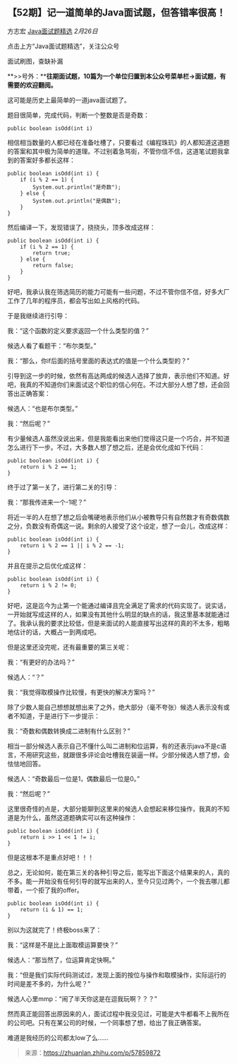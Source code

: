 ## 【52期】记一道简单的Java面试题，但答错率很高！

方志宏 [Java面试题精选](javascript:void(0);) *2月26日*

点击上方“Java面试题精选”，关注公众号

面试刷图，查缺补漏



**>>号外：****往期面试题，10篇为一个单位归置到本公众号菜单栏->面试题，有需要的欢迎翻阅。**

这可能是历史上最简单的一道java面试题了。

题目很简单，完成代码，判断一个整数是否是奇数：

```
public boolean isOdd(int i)
```

相信相当数量的人都已经在准备吐槽了，只要看过《编程珠玑》的人都知道这道题的答案和其中极为简单的道理。不过别着急骂街，不管你信不信，这道笔试题我拿到的答案好多都长这样：

```
public boolean isOdd(int i) {
    if (i % 2 == 1) {
        System.out.println("是奇数");
    } else {
        System.out.println("是偶数");
    }
}
```

然后编译一下，发现错误了，挠挠头，顶多改成这样：

```
public boolean isOdd(int i) {
    if (i % 2 == 1) {
        return true;
    } else {
        return false;
    }
}
```

好吧，我承认我在筛选简历的能力可能有一些问题，不过不管你信不信，好多大厂工作了几年的程序员，都会写出如上风格的代码。

于是我继续进行引导：

我：“这个函数的定义要求返回一个什么类型的值？”

候选人看了看题干：“布尔类型。”

我：“那么，你if后面的括号里面的表达式的值是一个什么类型的？”

引导到这一步的时候，依然有高达两成的候选人选择了放弃，表示他们不知道。好吧，我真的不知道你们来面试这个职位的信心何在。不过大部分人想了想，还会回答出正确答案：

候选人：“也是布尔类型。”

我：“然后呢？”

有少量候选人虽然没说出来，但是我能看出来他们觉得这只是一个巧合，并不知道怎么进行下一步。不过，大多数人想了想之后，还是会优化成如下代码：

```
public boolean isOdd(int i) {
    return i % 2 == 1;
}
```

终于过了第一关了，进行第二关的引导：

我：“那我传进来一个-1呢？”

将近一半的人在想了想之后会嘴硬地表示他们从小被教导只有自然数才有奇数偶数之分，负数没有奇偶这一说。剩余的人接受了这个设定，想了一会儿，改成这样：

```
public boolean isOdd(int i) {
    return i % 2 == 1 || i % 2 == -1;
}
```

并且在提示之后优化成这样：

```
public boolean isOdd(int i) {
    return i % 2 != 0;
}
```

好吧，这是迄今为止第一个能通过编译且完全满足了需求的代码实现了。说实话，一开始就写成这样的人，如果没有其他什么明显的缺点的话，我这里基本就能通过了。我承认我的要求比较低，但是来面试的人能直接写出这样的真的不太多，粗略地估计的话，大概占一到两成吧。

但是这里还没完呢，还有最重要的第三关呢：

我：“有更好的办法吗？”

候选人：“？”

我：“我觉得取模操作比较慢，有更快的解决方案吗？”

除了少数人能自己想想就想出来了之外，绝大部分（毫不夸张）候选人表示没有或者不知道，于是进行下一步提示：

我：“奇数和偶数转换成二进制有什么区别？”

相当一部分候选人表示自己不懂什么叫二进制和位运算，有的还表示java不是c语言，不用研究这些，就跟很多评论会吐槽我在装逼一样。少部分候选人想了想，会怯怯地回答。

候选人：“奇数最后一位是1，偶数最后一位是0。”

我：“然后呢？”

这里很奇怪的点是，大部分能聊到这里来的候选人会想起来移位操作，我真的不知道是为什么，虽然这道题确实可以有这种操作：

```
public boolean isOdd(int i) {
    return i >> 1 << 1 != i;
}
```

但是这根本不是重点好吧！！！

总之，无论如何，能在第三关的各种引导之后，能写出下面这个结果来的人，真的不多。能一开始没有任何引导的就写出来的人，至今只见过两个，一个我去哪儿都带着，一个拒了我的offer。

```
public boolean isOdd(int i) {
    return (i & 1) == 1;
}
```

别以为这就完了！终极boss来了：

我：“这样是不是比上面取模运算要快？”

候选人：“那当然了，位运算肯定快啊。”

我：“但是我们实际代码测试过，发现上面的按位与操作和取模操作，实际运行的时间是差不多的，为什么呢？”

候选人心里mmp：“闹了半天你这是在逗我玩啊？？？”

然而真正能回答出原因来的人，面试过程中我没见过，可能是大牛都看不上我所在的公司吧。只有在某公司的时候，一个同事想了想，给出了我正确答案。

难道是我经历的公司都太low了么……

> 来源：https://zhuanlan.zhihu.com/p/57859872